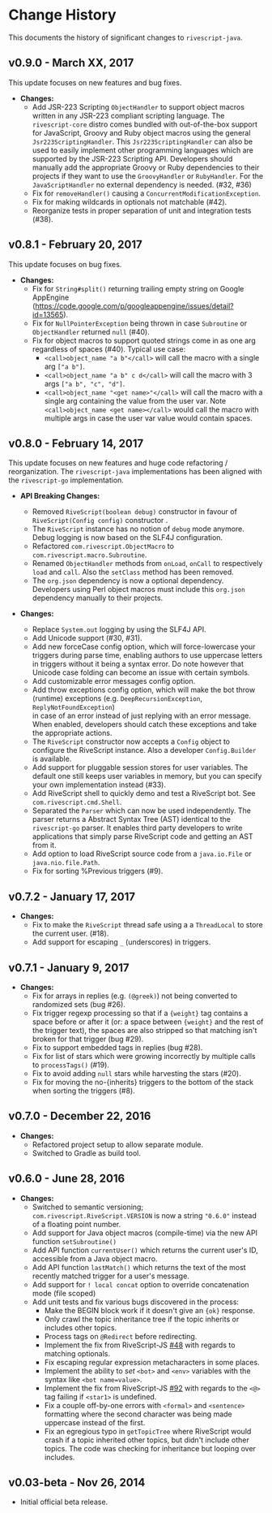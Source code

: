 # Change History

This documents the history of significant changes to `rivescript-java`.

## v0.9.0 - March XX, 2017

This update focuses on new features and bug fixes.

* **Changes:**
  * Add JSR-223 Scripting `ObjectHandler` to support object macros written in 
    any JSR-223 compliant scripting language. The `rivescript-core` distro
    comes bundled with out-of-the-box support for JavaScript, Groovy and Ruby
    object macros using the general `Jsr223ScriptingHandler`.
    This `Jsr223ScriptingHandler` can also be used to easily implement other
    programming languages which are supported by the JSR-223 Scripting API.
    Developers should manually add the appropriate Groovy or Ruby dependencies
    to their projects if they want to use the `GroovyHandler` or `RubyHandler`.
    For the `JavaScriptHandler` no external dependency is needed. (#32, #36)
  * Fix for `removeHandler()` causing a `ConcurrentModificationException`.
  * Fix for making wildcards in optionals not matchable (#42).
  * Reorganize tests in proper separation of unit and integration tests (#38).

## v0.8.1 - February 20, 2017

This update focuses on bug fixes.

* **Changes:**
  * Fix for `String#split()` returning trailing empty string on Google AppEngine 
    (https://code.google.com/p/googleappengine/issues/detail?id=13565).
  * Fix for `NullPointerException` being thrown in case `Subroutine` or
    `ObjectHandler` returned `null` (#40).
  * Fix for object macros to support quoted strings come in as one arg
    regardless of spaces (#40). Typical use case:
    * `<call>object_name "a b"</call>` will call the macro with a single arg
      `["a b"]`.
    * `<call>object_name "a b" c d</call>` will call the macro with 3 args
      `["a b", "c", "d"]`.
    * `<call>object_name "<get name>"</call>` will call the macro with a single
      arg containing the value from the user var.
      Note `<call>object_name <get name></call>` would call the macro with 
      multiple args in case the user var value would contain spaces.

## v0.8.0 - February 14, 2017

This update focuses on new features and huge code refactoring / reorganization.
The `rivescript-java` implementations has been aligned with the `rivescript-go`
implementation.

* **API Breaking Changes:**
  * Removed `RiveScript(boolean debug)` constructor in favour of 
    `RiveScript(Config config)` constructor .
  * The `RiveScript` instance has no notion of `debug` mode anymore.
    Debug logging is now based on the SLF4J configuration.
  * Refactored `com.rivescript.ObjectMacro` to `com.rivescript.macro.Subroutine`.
  * Renamed `ObjectHandler` methods from `onLoad`, `onCall` to respectively 
    `load` and `call`. Also the `setClass` method has been removed.
  * The `org.json` dependency is now a optional dependency.
    Developers using Perl object macros must include this `org.json` dependency 
    manually to their projects.

* **Changes:**
  * Replace `System.out` logging by using the SLF4J API.
  * Add Unicode support (#30, #31).
  * Add new forceCase config option, which will force-lowercase your triggers
    during parse time, enabling authors to use uppercase letters in triggers 
    without it being a syntax error. Do note however that Unicode case folding 
    can become an issue with certain symbols.
  * Add customizable error messages config option.
  * Add throw exceptions config option, which will make the bot throw (runtime)
    exceptions (e.g. `DeepRecursionException`, `ReplyNotFoundException`)  
    in case of an error instead of just replying with an error message. 
    When enabled, developers should catch these exceptions and take the 
    appropriate actions.
  * The `RiveScript` constructor now accepts a `Config` object to configure
    the RiveScript instance. Also a developer `Config.Builder` is available.  
  * Add support for pluggable session stores for user variables. The default
    one still keeps user variables in memory, but you can specify your own
    implementation instead (#33).
  * Add RiveScript shell to quickly demo and test a RiveScript bot.
    See `com.rivescript.cmd.Shell`.
  * Separated the `Parser` which can now be used independently.
    The parser returns a Abstract Syntax Tree (AST) identical to the 
    `rivescript-go` parser. It enables third party developers to write 
    applications that simply parse RiveScript code and getting an AST from it.
  * Add option to load RiveScript source code from a `java.io.File` or 
    `java.nio.file.Path`.
  * Fix for sorting %Previous triggers (#9).

## v0.7.2 - January 17, 2017

* **Changes:**
  * Fix to make the `RiveScript` thread safe using a a `ThreadLocal` to store
    the current user.  (#18).
  * Add support for escaping `_` (underscores) in triggers.

## v0.7.1 - January 9, 2017

* **Changes:**
  * Fix for arrays in replies (e.g. `(@greek)`) not being converted to
    randomized sets (bug #26).
  * Fix trigger regexp processing so that if a `{weight}` tag contains a
    space before or after it (or: a space between `{weight}` and the rest
    of the trigger text), the spaces are also stripped so that matching
    isn't broken for that trigger (bug #29).
  * Fix to support embedded tags in replies (bug #28).
  * Fix for list of stars which were growing incorrectly by multiple
    calls to `processTags()` (#19).
  * Fix to avoid adding `null` stars while harvesting the stars (#20).
  * Fix for moving the no-{inherits} triggers to the bottom of the stack
    when sorting the triggers (#8).

## v0.7.0 - December 22, 2016

* **Changes:**
  * Refactored project setup to allow separate module.
  * Switched to Gradle as build tool.

## v0.6.0 - June 28, 2016

* **Changes:**
  * Switched to semantic versioning; `com.rivescript.RiveScript.VERSION` is now
    a string `"0.6.0"` instead of a floating point number.
  * Add support for Java object macros (compile-time) via the new API
    function `setSubroutine()`
  * Add API function `currentUser()` which returns the current user's ID,
    accessible from a Java object macro.
  * Add API function `lastMatch()` which returns the text of the most recently
    matched trigger for a user's message.
  * Add support for `! local concat` option to override concatenation mode
    (file scoped)
  * Add unit tests and fix various bugs discovered in the process:
    * Make the BEGIN block work if it doesn't give an `{ok}` response.
    * Only crawl the topic inheritance tree if the topic inherits or includes
      other topics.
    * Process tags on `@Redirect` before redirecting.
    * Implement the fix from RiveScript-JS [#48](https://github.com/aichaos/rivescript-js/issues/48)
      with regards to matching optionals.
    * Fix escaping regular expression metacharacters in some places.
    * Implement the ability to *set* `<bot>` and `<env>` variables with the
      syntax like `<bot name=value>`.
    * Implement the fix from RiveScript-JS [#92](https://github.com/aichaos/rivescript-js/issues/92)
      with regards to the `<@>` tag failing if `<star1>` is undefined.
    * Fix a couple off-by-one errors with `<formal>` and `<sentence>` formatting
      where the second character was being made uppercase instead of the first.
    * Fix an egregious typo in `getTopicTree` where RiveScript would crash if a
      topic inherited other topics, but didn't include other topics. The code
      was checking for inheritance but looping over includes.

## v0.03-beta - Nov 26, 2014

* Initial official beta release.
